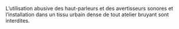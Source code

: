 L’utilisation abusive des haut-parleurs et des avertisseurs sonores et l’installation dans un tissu urbain dense de tout atelier bruyant sont interdites.